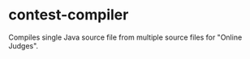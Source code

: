 # contest-compiler
Compiles single Java source file from multiple source files for "Online Judges".
